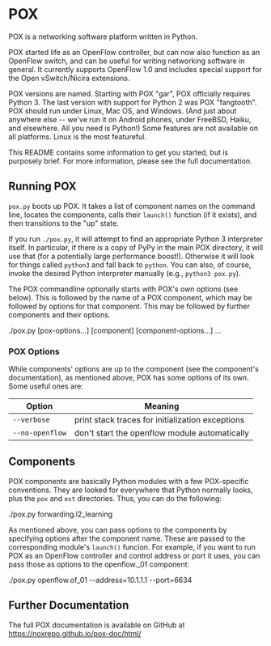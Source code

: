 # POX

POX is a networking software platform written in Python.

POX started life as an OpenFlow controller, but can now also function as an
OpenFlow switch, and can be useful for writing networking software in
general.  It currently supports OpenFlow 1.0 and includes special support
for the Open vSwitch/Nicira extensions.

POX versions are named.  Starting with POX "gar", POX officially requires
Python 3.  The last version with support for Python 2 was POX "fangtooth".
POX should run under Linux, Mac OS, and Windows.  (And just about anywhere
else -- we've run it on Android phones, under FreeBSD, Haiku, and elsewhere.
All you need is Python!)  Some features are not available on all platforms.
Linux is the most featureful.

This README contains some information to get you started, but is purposely
brief.  For more information, please see the full documentation.


## Running POX

`pox.py` boots up POX. It takes a list of component names on the command line,
locates the components, calls their `launch()` function (if it exists), and
then transitions to the "up" state.

If you run `./pox.py`, it will attempt to find an appropriate Python 3
interpreter itself.  In particular, if there is a copy of PyPy in the main
POX directory, it will use that (for a potentially large performance boost!).
Otherwise it will look for things called `python3` and fall back to `python`.
You can also, of course, invoke the desired Python interpreter manually
(e.g., `python3 pox.py`).

The POX commandline optionally starts with POX's own options (see below).
This is followed by the name of a POX component, which may be followed by
options for that component.  This may be followed by further components
and their options.

  ./pox.py [pox-options...] [component] [component-options...] ...

### POX Options

While components' options are up to the component (see the component's
documentation), as mentioned above, POX has some options of its own.
Some useful ones are:

 | Option        | Meaning                                                   |
 | ------------- | --------------------------------------------------------- |
 |`--verbose`    | print stack traces for initialization exceptions          |
 |`--no-openflow`| don't start the openflow module automatically             |


## Components

POX components are basically Python modules with a few POX-specific
conventions.  They are looked for everywhere that Python normally looks, plus
the `pox` and `ext` directories.  Thus, you can do the following:

  ./pox.py forwarding.l2_learning

As mentioned above, you can pass options to the components by specifying
options after the component name.  These are passed to the corresponding
module's `launch()` funcion.  For example, if you want to run POX as an
OpenFlow controller and control address or port it uses, you can pass those
as options to the openflow._01 component:

  ./pox.py openflow.of_01 --address=10.1.1.1 --port=6634


## Further Documentation

The full POX documentation is available on GitHub at
https://noxrepo.github.io/pox-doc/html/

